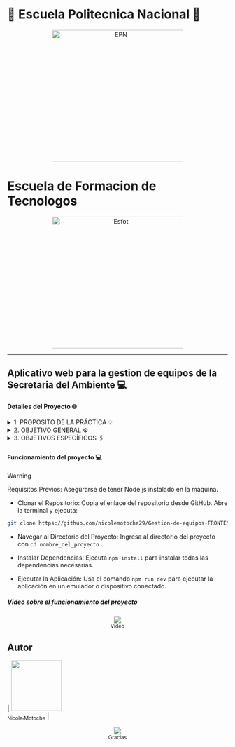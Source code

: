 # 🦉 Escuela Politecnica Nacional 🦉 
<div>
<p align='center'>
<img src="https://github.com/Einarr07/Flutter-proyecto_final/assets/85316345/590ad2e3-1702-494f-9bc8-9fc2e7bb539e" alt="EPN" width="300px">
</p>
</div

---

# Escuela de Formacion de Tecnologos
<div>
<p align='center'>
<img src="https://esfot.epn.edu.ec/images/headers/logo_esfot_buho.png" alt="Esfot" width="300px">
</p>
</div>

---

## Aplicativo web para la gestion de equipos de la Secretaria del Ambiente 💻

#### Detalles del Proyecto 🌐
<details>
<summary> 1.	PROPOSITO DE LA PRÁCTICA 💡 </summary>
El presente proyecto consta de una aplicación web diseñada para una instalación gubernamental del Ecuador siendo la Secretaría del Ambiente donde se da a representar una solución integral y eficiente para la gestión de equipos, por lo tanto, con este sistema de apoyo los asuntos que se den a tratar tendrán más proporción de orden, accesibilidad y eficiencia, puesto que la interfaz que visualizaran los usuarios promete ser intuitiva y amigable para el entendimiento de los mismos. Esta herramienta innovadora simplifica y agiliza el proceso de ingreso, seguimiento y mantenimiento de los equipos, así como la calibración necesaria para garantizar su correcto funcionamiento, mejorando la eficiencia en la gestión de equipos y contribuyendo a la conservación del medio ambiente manteniendo y calibrando adecuadamente.
</details>

<details>
<summary> 2.	OBJETIVO GENERAL ⚙️ </summary>
Desarrollar un sistema web para la gestión de equipos para la Secretaria del Ambiente
</details>

<details>
<summary> 3.	OBJETIVOS ESPECÍFICOS 🖇️ </summary>

- Establecer los requerimientos funcionales y no funcionales del sistema con un minucioso análisis para establecer una base sólida para el correcto funcionamiento
- Codificar la lógica del sistema con una interfaz amigable con un enfoque eficiente.
- Probar el rendimiento del sistema mediante las cargas simuladas para garantizar un funcionamiento eficiente.
- Desplegar el sistema frontend garantizando accesibilidad y disponibilidad del sistema para el respectivo uso de los usuarios.

</details>

#### Funcionamiento del proyecto 💻
> [!WARNING]
>  Requisitos Previos:
>  Asegúrarse de tener Node.js instalado en la máquina.

- Clonar el Repositorio:
Copia el enlace del repositorio desde GitHub.
Abre la terminal y ejecuta:
```bash
git clone https://github.com/nicolemotoche29/Gestion-de-equipos-FRONTEND.git
```
- Navegar al Directorio del Proyecto:
Ingresa al directorio del proyecto con ` cd nombre_del_proyecto ` .

- Instalar Dependencias:
Ejecuta ` npm install ` para instalar todas las dependencias necesarias.

- Ejecutar la Aplicación:
Usa el comando ` npm run dev ` para ejecutar la aplicación en un emulador o dispositivo conectado.

##### Video sobre el funcionamiento del proyecto

<p align='center'>
<a href="https://www.youtube.com/watch?v=p-UIeWDEOpY "><img src="https://github.com/Einarr07/Flutter-proyecto_final/assets/85316345/695a78b0-db28-452e-8eae-2b3c8ecff492" /></a><br>
  <sup> Video </sup>
</p>

## Autor

| [<img src="https://avatars.githubusercontent.com/u/85316345?v=4" width=115><br><sub>Nicole Motoche</sub>](https://github.com/nicolemotoche29) |

<p align='center'>
<a href="https://github.com/nicolemotoche29/Gestion-de-equipos-FRONTEND"><img src="https://i.ibb.co/4KtpYxb/octocat-clean-mini.png" /></a><br>
  <sup> Gracias </sup>
</p>

